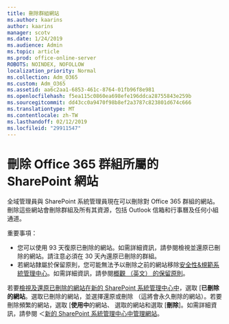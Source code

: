 ```yaml
---
title: 刪除群組網站
ms.author: kaarins
author: kaarins
manager: scotv
ms.date: 1/24/2019
ms.audience: Admin
ms.topic: article
ms.prod: office-online-server
ROBOTS: NOINDEX, NOFOLLOW
localization_priority: Normal
ms.collection: Adm_O365
ms.custom: Adm_O365
ms.assetid: aa6c2aa1-6853-461c-8764-01fb96f8e981
ms.openlocfilehash: f5ea115c0860ea698efe196ddca28755843e259b
ms.sourcegitcommit: dd43cc0a9470f98b8ef2a3787c823801d674c666
ms.translationtype: MT
ms.contentlocale: zh-TW
ms.lasthandoff: 02/12/2019
ms.locfileid: "29911547"
---
```

# <a name="delete-a-sharepoint-site-that-belongs-to-an-office-365-group"></a>刪除 Office 365 群組所屬的 SharePoint 網站

全域管理員與 SharePoint 系統管理員現在可以刪除對 Office 365 群組的網站。刪除這些網站會刪除群組及所有其資源，包括 Outlook 信箱和行事曆及任何小組通道。
  
重要事項：
- 您可以使用 93 天復原已刪除的網站。如需詳細資訊，請參閱檢視並還原已刪除的網站。請注意必須在 30 天內還原已刪除的群組。 
- 若網站隸屬於保留原則，您可能無法予以刪除之前的網站移除[安全性&amp;規範系統管理中心](https://protection.office.com/?rfr=AdminCenter#/retention)。如需詳細資訊，請參閱[概觀 （英文） 的保留原則](https://docs.microsoft.com/office365/securitycompliance/retention-policies#content-in-onedrive-accounts-and-sharepoint-sites)。 
  
若要[檢視及還原已刪除的網站在新的 SharePoint 系統管理中心中](https://docs.microsoft.com/sharepoint/view-and-restore-deleted-sites-in-new-admin-center)，選取 [**已刪除的網站**。選取已刪除的網站，並選擇還原或刪除 （這將會永久刪除的網站）。若要刪除頻繁的網站，選取 [**使用中**的網站、 選取的網站和選取 [**刪除**]。如需詳細資訊，請參閱 ＜[新的 SharePoint 系統管理中心中管理網站](https://docs.microsoft.com/sharepoint/manage-sites-in-new-admin-center)。
  

